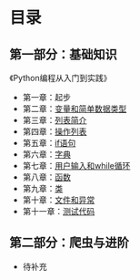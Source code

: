 # 目录

## 第一部分：基础知识

《Python编程从入门到实践》

- 第一章：起步
- 第二章：[变量和简单数据类型](https://github.com/yancqS/Python-tourial/tree/main/CH1)
- 第三章：[列表简介](https://github.com/yancqS/Python-tourial/tree/main/CH2)
- 第四章：[操作列表](https://github.com/yancqS/Python-tourial/tree/main/CH3)
- 第五章：[if语句](https://github.com/yancqS/Python-tourial/tree/main/CH4)
- 第六章：[字典](https://github.com/yancqS/Python-tourial/tree/main/CH5)
- 第七章：[用户输入和while循环](https://github.com/yancqS/Python-tourial/tree/main/CH6)
- 第八章：[函数](https://github.com/yancqS/Python-tourial/tree/main/CH7)
- 第九章：[类](https://github.com/yancqS/Python-tourial/tree/main/CH8)
- 第十章：[文件和异常](https://github.com/yancqS/Python-tourial/tree/main/CH9)
- 第十一章：[测试代码](https://github.com/yancqS/Python-tourial/tree/main/CH10)

## 第二部分：爬虫与进阶

- 待补充